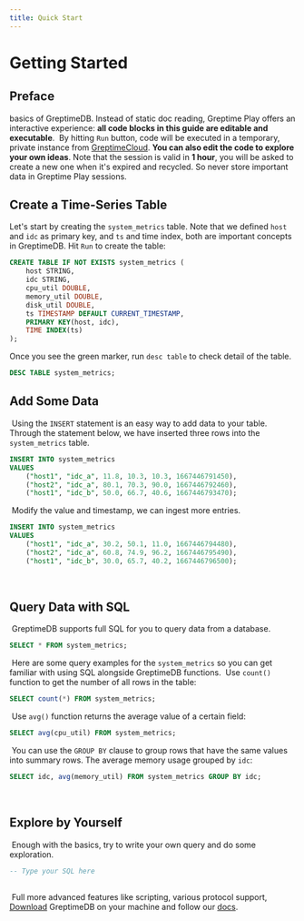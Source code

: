 ```yaml
---
title: Quick Start
---
```

# Getting Started

## Preface

basics of GreptimeDB. Instead of static doc reading, Greptime Play offers an
interactive experience: **all code blocks in this guide are editable and
executable**.
​
By hitting `Run` button, code will be executed in a temporary, private instance
from [GreptimeCloud](https://greptime.com/product/cloud). **You can also edit
the code to explore your own ideas**. Note that the session is valid in **1
hour**, you will be asked to create a new one when it's expired and recycled. So
never store important data in Greptime Play sessions.
​
## Create a Time-Series Table

Let's start by creating the `system_metrics` table. Note that we defined `host`
and `idc` as primary key, and `ts` and time index, both are important concepts
in GreptimeDB. Hit `Run` to create the table:
​

```sql
CREATE TABLE IF NOT EXISTS system_metrics (
    host STRING,
    idc STRING,
    cpu_util DOUBLE,
    memory_util DOUBLE,
    disk_util DOUBLE,
    ts TIMESTAMP DEFAULT CURRENT_TIMESTAMP,
    PRIMARY KEY(host, idc),
    TIME INDEX(ts)
);
```

Once you see the green marker, run `desc table` to check detail of the table.
​
```sql
DESC TABLE system_metrics;
```

## Add Some Data

​
Using the `INSERT` statement is an easy way to add data to your table. Through
the statement below, we have inserted three rows into the `system_metrics`
table.
​

``` sql
INSERT INTO system_metrics
VALUES
    ("host1", "idc_a", 11.8, 10.3, 10.3, 1667446791450),
    ("host2", "idc_a", 80.1, 70.3, 90.0, 1667446792460),
    ("host1", "idc_b", 50.0, 66.7, 40.6, 1667446793470);
```

​
Modify the value and timestamp, we can ingest more entries.
​

``` sql
INSERT INTO system_metrics
VALUES
    ("host1", "idc_a", 30.2, 50.1, 11.0, 1667446794480),
    ("host2", "idc_a", 60.8, 74.9, 96.2, 1667446795490),
    ("host1", "idc_b", 30.0, 65.7, 40.2, 1667446796500);
```

​

## Query Data with SQL

​
GreptimeDB supports full SQL for you to query data from a database.
​

``` sql
SELECT * FROM system_metrics;
```

​
Here are some query examples for the `system_metrics` so you can get familiar
with using SQL alongside GreptimeDB functions.
​
Use `count()` function to get the number of all rows in the table:
​

``` sql
SELECT count(*) FROM system_metrics;
```

​
Use `avg()` function returns the average value of a certain field:
​

``` sql
SELECT avg(cpu_util) FROM system_metrics;
```

​
You can use the `GROUP BY` clause to group rows that have the same values into
summary rows. The average memory usage grouped by `idc`:
​

```sql
SELECT idc, avg(memory_util) FROM system_metrics GROUP BY idc;
```

​

## Explore by Yourself

​
Enough with the basics, try to write your own query and do some exploration.
​

```sql
-- Type your SQL here
​
```

​
Full more advanced features like scripting, various protocol support,
[Download](https://greptime.com/downloads/) GreptimeDB on your machine and
follow our [docs](https://docs.greptime.com).
